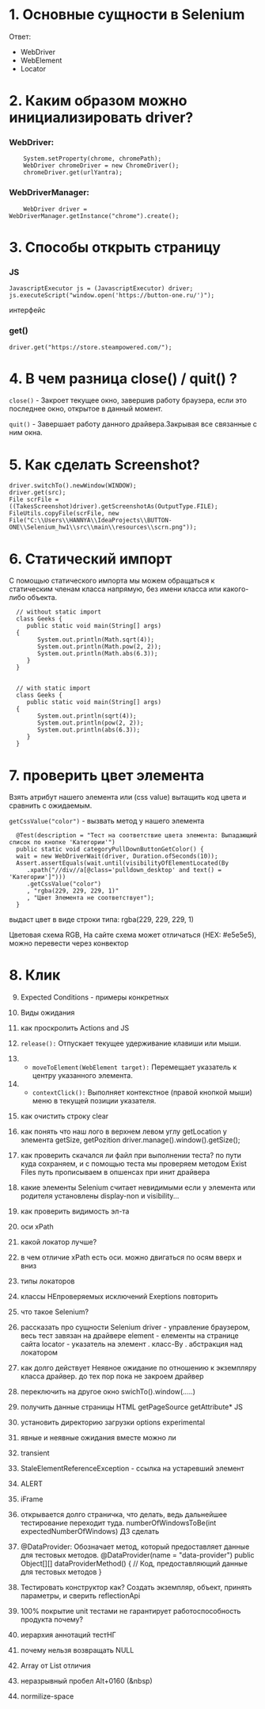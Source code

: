 # 1. Основные сущности в Selenium

Ответ: 

* WebDriver
* WebElement
* Locator

# 2. Каким образом можно инициализировать driver?

### WebDriver:

        System.setProperty(chrome, chromePath);
        WebDriver chromeDriver = new ChromeDriver();
        chromeDriver.get(urlYantra);

### WebDriverManager:

        WebDriver driver = WebDriverManager.getInstance("chrome").create();

# 3. Способы открыть страницу

### JS

    JavascriptExecutor js = (JavascriptExecutor) driver;  
    js.executeScript("window.open('https://button-one.ru/')");

интерфейс


### get()

    driver.get("https://store.steampowered.com/");

# 4. В чем разница close() / quit() ?

`close()` - Закроет текущее окно, завершив работу браузера, если это последнее окно, открытое в данный момент.

`quit()` - Завершает работу данного драйвера.Закрывая все связанные с ним окна.

# 5. Как сделать Screenshot?

    driver.switchTo().newWindow(WINDOW);
    driver.get(src);
    File scrFile = ((TakesScreenshot)driver).getScreenshotAs(OutputType.FILE);
    FileUtils.copyFile(scrFile, new File("C:\\Users\\HANNYA\\IdeaProjects\\BUTTON-ONE\\Selenium_hw1\\src\\main\\resources\\scrn.png"));


# 6. Статический импорт

С помощью статического импорта мы можем обращаться к статическим членам класса напрямую, без имени класса или какого-либо объекта.

      // without static import
      class Geeks {
         public static void main(String[] args)
      {
            System.out.println(Math.sqrt(4));
            System.out.println(Math.pow(2, 2));
            System.out.println(Math.abs(6.3));
         }
      }


      // with static import
      class Geeks {
         public static void main(String[] args)
      {
            System.out.println(sqrt(4));
            System.out.println(pow(2, 2));
            System.out.println(abs(6.3));
         }
      }

# 7. проверить цвет элемента

Взять атрибут нашего элемента или (css value) вытащить код цвета и сравнить с ожидаемым.

`getCssValue("color")` - вызвать метод у нашего элемента

      @Test(description = "Тест на соответствие цвета элемента: Выпадающий список по кнопке 'Категории'")
      public static void categoryPullDownButtonGetColor() {
      wait = new WebDriverWait(driver, Duration.ofSeconds(10));
      Assert.assertEquals(wait.until(visibilityOfElementLocated(By
         .xpath("//div//a[@class='pulldown_desktop' and text() = 'Категории']")))
         .getCssValue("color")
         , "rgba(229, 229, 229, 1)"
         , "Цвет Элемента не соответствует");
      }

выдаст цвет в виде строки типа: rgba(229, 229, 229, 1)

Цветовая схема RGB, На сайте схема может отличаться (HEX: #e5e5e5), можно перевести через конвектор

# 8. Клик



9. Expected Conditions - примеры конкретных

10. Виды ожидания


11. как проскролить Actions and JS
12. `release():`                                                      Отпускает текущее удерживание клавиши или мыши.
13. * `moveToElement(WebElement target):`                               Перемещает указатель к центру указанного элемента.

14. * `contextClick():`                                                Выполняет контекстное (правой кнопкой мыши) меню в текущей позиции указателя.
15. как очистить строку clear
16. как понять что наш лого в верхнем левом углу getLocation у элемента getSize, getPozition 
driver.manage().window().getSize();
17. как проверить скачался ли файл при выполнении теста? 
по пути куда сохраняем, и с помощью теста мы проверяем методом Exist Files 
путь прописываем в опшенсах при инит драйвера
18. какие элементы Selenium считает невидимыми
если у элемента или родителя установлены display-non и visibility...
19. как проверить видимость эл-та
20. оси xPath
21. какой локатор лучше?
22. в чем отличие xPath есть оси. можно двигаться по осям вверх и вниз 
23. типы локаторов
24. классы НЕпроверяемых исключений Exeptions повторить
25. что такое Selenium?
26. рассказать про сущности Selenium
driver - управление браузером, весь тест завязан на драйвере
element -  елементы на странице сайта
locator - указатель на элемент . класс-By .   абстракция над локатором
27. как долго действует Неявное ожидание по отношению к экземпляру класса
драйвер. до тех пор пока не закроем драйвер
28. переключить на другое окно swichTo().window(.....)  
29. получить данные страницы HTML
getPageSource
getAttribute*
JS
30. установить директорию загрузки
options experimental
31. явные и неявные ожидания вместе можно ли 
32. transient
33. StaleElementReferenceException - ссылка на устаревший элемент
34. ALERT
35. iFrame
36. открывается долго страничка, что делать, ведь дальнейшее тестирование переходит туда.
    numberOfWindowsToBe(int expectedNumberOfWindows) ДЗ сделать
37. @DataProvider: Обозначает метод, который предоставляет данные для тестовых методов.
    @DataProvider(name = "data-provider")
    public Object[][] dataProviderMethod() {
    // Код, предоставляющий данные для тестовых методов
    }
38. Тестировать конструктор как?
    Создать экземпляр, объект, принять параметры, и сверить
    reflectionApi
39. 100% покрытие unit тестами не гарантирует работоспособность продукта почему?
40. иерархия аннотаций тестНГ
41. почему нельзя возвращать NULL
42. Array от List отличия
43. неразрывный пробел Alt+0160 (&nbsp)
44. normilize-space 
